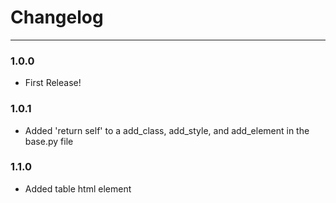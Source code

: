 # Changelog

---
### 1.0.0
- First Release!

### 1.0.1
- Added 'return self' to a add_class, add_style, and add_element in the base.py file

### 1.1.0
- Added table html element
